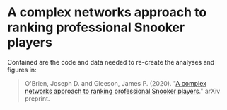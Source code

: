 # A complex networks approach to ranking professional Snooker players
Contained are the code and data needed to re-create the analyses and figures in:

> O'Brien, Joseph D. and Gleeson, James P. (2020). "[A complex networks approach to ranking professional Snooker players]()." arXiv preprint.


